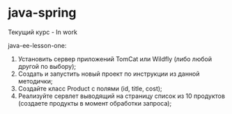 # java-spring
Текущий курс - In work

java-ee-lesson-one:
1. Установить сервер приложений TomCat или Wildfly (либо любой другой по выбору);
2. Создать и запустить новый проект по инструкции из данной методички;
3. Создайте класс Product с полями (id, title, cost);
4. Реализуйте сервлет выводящий на страницу список из 10 продуктов (создаете продукты в момент обработки запроса);
